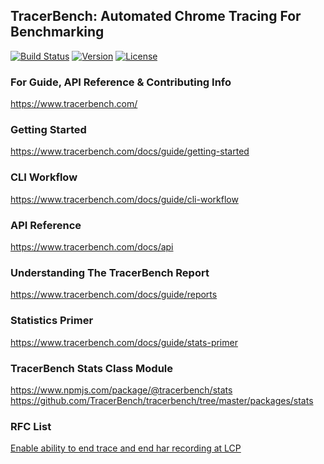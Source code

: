 ## TracerBench: Automated Chrome Tracing For Benchmarking

[![Build Status](https://travis-ci.org/TracerBench/tracerbench.svg?branch=master)](https://travis-ci.org/TracerBench/tracerbench)
[![Version](https://img.shields.io/npm/v/tracerbench.svg)](https://npmjs.org/package/tracerbench)
[![License](https://img.shields.io/npm/l/tracerbench.svg)](https://github.com/TracerBench/tracerbench/blob/master/package.json)

### For Guide, API Reference & Contributing Info
https://www.tracerbench.com/

### Getting Started
https://www.tracerbench.com/docs/guide/getting-started

### CLI Workflow
https://www.tracerbench.com/docs/guide/cli-workflow

### API Reference
https://www.tracerbench.com/docs/api

### Understanding The TracerBench Report
https://www.tracerbench.com/docs/guide/reports

### Statistics Primer
https://www.tracerbench.com/docs/guide/stats-primer

### TracerBench Stats Class Module
https://www.npmjs.com/package/@tracerbench/stats
https://github.com/TracerBench/tracerbench/tree/master/packages/stats

### RFC List
[Enable ability to end trace and end har recording at LCP](https://github.com/TracerBench/rfcs/blob/33d3574ddb3042dec8283ecd24d3946be2c1f5ff/text/1-trace-end-at-lcp.md)
